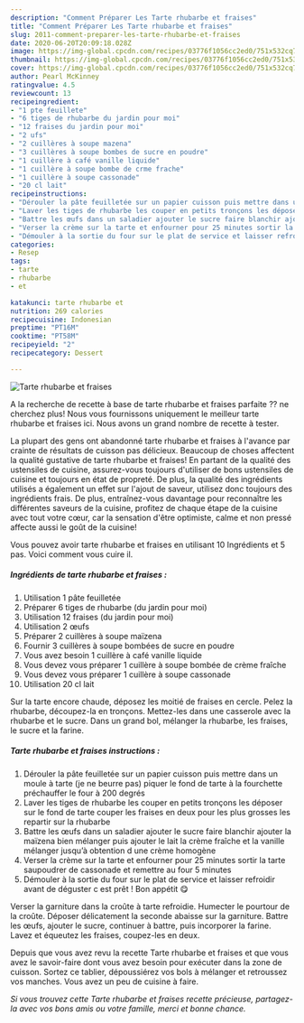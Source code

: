 ```yaml
---
description: "Comment Préparer Les Tarte rhubarbe et fraises"
title: "Comment Préparer Les Tarte rhubarbe et fraises"
slug: 2011-comment-preparer-les-tarte-rhubarbe-et-fraises
date: 2020-06-20T20:09:18.028Z
image: https://img-global.cpcdn.com/recipes/03776f1056cc2ed0/751x532cq70/tarte-rhubarbe-et-fraises-photo-principale-de-la-recette.jpg
thumbnail: https://img-global.cpcdn.com/recipes/03776f1056cc2ed0/751x532cq70/tarte-rhubarbe-et-fraises-photo-principale-de-la-recette.jpg
cover: https://img-global.cpcdn.com/recipes/03776f1056cc2ed0/751x532cq70/tarte-rhubarbe-et-fraises-photo-principale-de-la-recette.jpg
author: Pearl McKinney
ratingvalue: 4.5
reviewcount: 13
recipeingredient:
- "1 pte feuillete"
- "6 tiges de rhubarbe du jardin pour moi"
- "12 fraises du jardin pour moi"
- "2 ufs"
- "2 cuillères à soupe mazena"
- "3 cuillères à soupe bombes de sucre en poudre"
- "1 cuillère à café vanille liquide"
- "1 cuillère à soupe bombe de crme frache"
- "1 cuillère à soupe cassonade"
- "20 cl lait"
recipeinstructions:
- "Dérouler la pâte feuilletée sur un papier cuisson puis mettre dans un moule à tarte (je ne beurre pas) piquer le fond de tarte à la fourchette préchauffer le four à 200 degrés"
- "Laver les tiges de rhubarbe les couper en petits tronçons les déposer sur le fond de tarte couper les fraises en deux pour les plus grosses les repartir sur la rhubarbe"
- "Battre les œufs dans un saladier ajouter le sucre faire blanchir ajouter la maïzena bien mélanger puis ajouter le lait la crème fraîche et la vanille mélanger jusqu’à obtention d une crème homogène"
- "Verser la crème sur la tarte et enfourner pour 25 minutes sortir la tarte saupoudrer de cassonade et remettre au four 5 minutes"
- "Démouler à la sortie du four sur le plat de service et laisser refroidir avant de déguster c est prêt ! Bon appétit 😋"
categories:
- Resep
tags:
- tarte
- rhubarbe
- et

katakunci: tarte rhubarbe et 
nutrition: 269 calories
recipecuisine: Indonesian
preptime: "PT16M"
cooktime: "PT58M"
recipeyield: "2"
recipecategory: Dessert

---
```



![Tarte rhubarbe et fraises](https://img-global.cpcdn.com/recipes/03776f1056cc2ed0/751x532cq70/tarte-rhubarbe-et-fraises-photo-principale-de-la-recette.jpg)

A la recherche de recette à base de tarte rhubarbe et fraises parfaite ?? ne cherchez plus! Nous vous fournissons uniquement le meilleur tarte rhubarbe et fraises ici. Nous avons un grand nombre de recette à tester.

La plupart des gens ont abandonné tarte rhubarbe et fraises à l'avance par crainte de résultats de cuisson pas délicieux. Beaucoup de choses affectent la qualité gustative de tarte rhubarbe et fraises! En partant de la qualité des ustensiles de cuisine, assurez-vous toujours d'utiliser de bons ustensiles de cuisine et toujours en état de propreté. De plus, la qualité des ingrédients utilisés a également un effet sur l'ajout de saveur, utilisez donc toujours des ingrédients frais. De plus, entraînez-vous davantage pour reconnaître les différentes saveurs de la cuisine, profitez de chaque étape de la cuisine avec tout votre cœur, car la sensation d'être optimiste, calme et non pressé affecte aussi le goût de la cuisine!

<!--inarticleads1-->

Vous pouvez avoir tarte rhubarbe et fraises en utilisant 10 Ingrédients et 5 pas. Voici comment vous cuire il.

##### Ingrédients de tarte rhubarbe et fraises :

1. Utilisation 1 pâte feuilletée
1. Préparer 6 tiges de rhubarbe (du jardin pour moi)
1. Utilisation 12 fraises (du jardin pour moi)
1. Utilisation 2 œufs
1. Préparer 2 cuillères à soupe maïzena
1. Fournir 3 cuillères à soupe bombées de sucre en poudre
1. Vous avez besoin 1 cuillère à café vanille liquide
1. Vous devez vous préparer 1 cuillère à soupe bombée de crème fraîche
1. Vous devez vous préparer 1 cuillère à soupe cassonade
1. Utilisation 20 cl lait


Sur la tarte encore chaude, déposez les moitié de fraises en cercle. Pelez la rhubarbe, découpez-la en tronçons. Mettez-les dans une casserole avec la rhubarbe et le sucre. Dans un grand bol, mélanger la rhubarbe, les fraises, le sucre et la farine. 

<!--inarticleads2-->

##### Tarte rhubarbe et fraises instructions :

1. Dérouler la pâte feuilletée sur un papier cuisson puis mettre dans un moule à tarte (je ne beurre pas) piquer le fond de tarte à la fourchette préchauffer le four à 200 degrés
1. Laver les tiges de rhubarbe les couper en petits tronçons les déposer sur le fond de tarte couper les fraises en deux pour les plus grosses les repartir sur la rhubarbe
1. Battre les œufs dans un saladier ajouter le sucre faire blanchir ajouter la maïzena bien mélanger puis ajouter le lait la crème fraîche et la vanille mélanger jusqu’à obtention d une crème homogène
1. Verser la crème sur la tarte et enfourner pour 25 minutes sortir la tarte saupoudrer de cassonade et remettre au four 5 minutes
1. Démouler à la sortie du four sur le plat de service et laisser refroidir avant de déguster c est prêt ! Bon appétit 😋


Verser la garniture dans la croûte à tarte refroidie. Humecter le pourtour de la croûte. Déposer délicatement la seconde abaisse sur la garniture. Battre les œufs, ajouter le sucre, continuer à battre, puis incorporer la farine. Lavez et équeutez les fraises, coupez-les en deux. 

<!--inarticleads1-->

<p>
Depuis que vous avez revu la recette Tarte rhubarbe et fraises et que vous avez le savoir-faire dont vous avez besoin pour exécuter dans la zone de cuisson. Sortez ce tablier, dépoussiérez vos bols à mélanger et retroussez vos manches. Vous avez un peu de cuisine à faire.
</p>

<p>
<i>Si vous trouvez cette Tarte rhubarbe et fraises recette précieuse, partagez-la avec vos bons amis ou votre famille, merci et bonne chance.</i>
</p>
